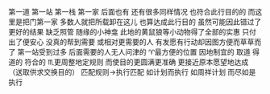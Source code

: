 第一道 第一站 第一栈 第一家
后面也有 还有很多同样情况 也符合此行目的的
而这里是把门第一家
多数人就把所载卸在这儿 也算达成此行目的
虽然可能因此错过了更好的结果
缺乏照管 随缘的小神龛 此地的黄鼠狼等小动物得了全部的实惠
只付出了便安心 没真的帮到需要 或相对更需要的人
有发愿有行动却因图方便而草草而了
第一站受到过多 后面需要的人无人问津的
♈︎最方便的位置 因地制宜的 取道 得道的 符合的
♏︎更周整地定规则 而使目的更圆满更准确 更接近原本愿望地达成
（送取供求交换目的）
匹配规则→执行匹配
如计划而执行 如周祥计划 而尽如是执行
